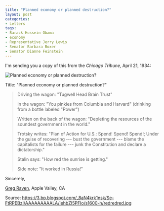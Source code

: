 ```yaml
---
title: "Planned economy or planned destruction?"
layout: post
categories:
- Letters
tags:
- Barack Hussein Obama
- economy
- Representative Jerry Lewis
- Senator Barbara Boxer
- Senator Dianne Feinstein
---
```


I'm sending you a copy of this from the *Chicago Tribune,* April 21, 1934:

![Planned economy or planned destruction?](https://3.bp.blogspot.com/_8aN4krk1nsk/Se-FtRPEBzI/AAAAAAAAALA/lehbZI5PFIo/s400/redredred.jpg)

Title: "Planned economy or planned destruction?"
> 
> Driving the wagon: "Tugwell Head Brain Trust"
> 
> In the wagon: "You pinkies from Columbia and Harvard" (drinking from a bottle labeled "Power")
> 
> Written on the back of the wagon: "Depleting the resources of the soundest government in the world."
> 
> Trotsky writes: "Plan of Action for U.S.: Spend! Spend! Spend!; Under the guise of recovering --- bust the government --- blame the capitalists for the failure --- junk the Constitution and declare a dictatorship."
> 
> Stalin says: "How red the sunrise is getting."
> 
> Side note: "It worked in Russia!"

Sincerely,

[Greg Raven](https://www.gregraven.org/), Apple Valley, CA

Source: https://3.bp.blogspot.com/_8aN4krk1nsk/Se-FtRPEBzI/AAAAAAAAALA/lehbZI5PFIo/s1600-h/redredred.jpg
